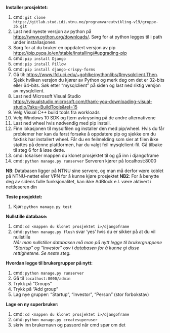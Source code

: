**Installer prosjektet:**  
1. cmd: `git clone https://gitlab.stud.idi.ntnu.no/programvareutvikling-v19/gruppe-35.git`
2. Last ned nyeste versjon av python på https://www.python.org/downloads/. Sørg for at python legges til i path under installasjonen.
3. Sørg for at du bruker en oppdatert versjon av pip https://pip.pypa.io/en/stable/installing/#upgrading-pip
4. cmd: `pip install Django`
5. cmd: `pip install Pillow`
6. cmd: `pip install django-crispy-forms`
7. Gå til: https://www.lfd.uci.edu/~gohlke/pythonlibs/#mysqlclient.Then. Sjekk hvilken versjon du kjører av Python og merk deg om det er 32-bits eller 64-bits. Søk etter “mysqlclient” på siden og last ned riktig versjon av mysqlclient.
8. Last ned Microsoft Visual Studio https://visualstudio.microsoft.com/thank-you-downloading-visual-studio/?sku=BuildTools&rel=15
9. Velg Visual C++ build tools fra workloads
10. Velg Windows 10 SDK og fjern avkrysning på de andre alternativene
11. Last ned wheel hvis nødvendig med pip install.
12. Finn lokasjonen til mysqlfilen og installer den med pip/wheel. Hvis du får problemer her kan du først forsøke å oppdatere pip og sjekke om du faktisk har installert wheel. Får du en feilmelding som sier at filen ikke støttes på denne plattformen, har du valgt feil mysqlclient-fil. Gå tilbake til steg 6 for å løse dette.
13. cmd: lokaliser mappen du klonet prosjektet til og gå inn i djangoframe
14. cmd: `python manage.py runserver`
Serveren kjører på localhost:8000

**NB**: Databasen ligger på NTNU sine servere, og man må derfor være koblet på NTNU-nettet eller VPN for å kunne kjøre prosjektet
**NB2**: For å benytte deg av sidens fulle funksjonalitet, kan ikke AdBlock e.l. være aktivert i nettleseren din

**Teste prosjektet:**
1. Kjør: `python manage.py test`

**Nullstille database:**
1. cmd: `cd <mappen du klonet prosjektet i>/djangoframe`
2. cmd: `python manage.py flush`
svar ‘yes’ hvis du er sikker på at du vil nullstille  
*Når man nullstiller databasen må man på nytt legge til brukergruppene “Startup” og “Investor” osv  i databasen for å kunne gi disse rettighetene. Se neste steg.*

**Hvordan legge til brukergrupper på nytt:**
1. cmd: `python manage.py runserver`
2. Gå til `localhost:8000/admin`
3. Trykk på “Groups”
4. Trykk på “Add group”  
5. Lag nye grupper: “Startup”, “Investor”, “Person” (stor forbokstav)

**Lage en ny superbruker:**
1. cmd: `cd <mappen du klonet prosjektet i>/djangoframe`
2. cmd: `python manage.py createsuperuser`
3. skriv inn brukernavn og passord når cmd spør om det


